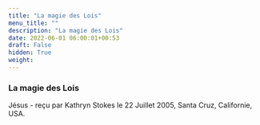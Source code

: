 ```yaml
---
title: "La magie des Lois"
menu_title: ""
description: "La magie des Lois"
date: 2022-06-01 06:00:01+00:53
draft: False
hidden: True
weight:
---
```

### La magie des Lois

Jésus - reçu par Kathryn Stokes le 22 Juillet 2005, Santa Cruz, Californie, USA.



